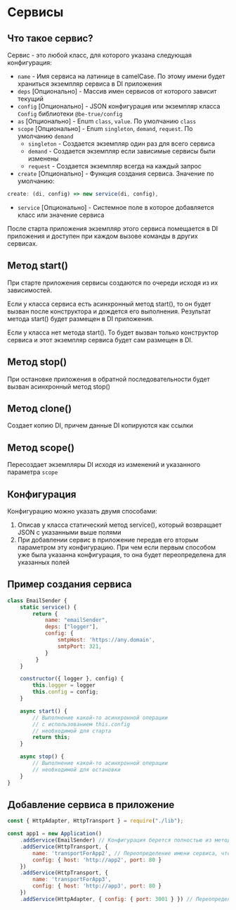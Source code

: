 # Сервисы

## Что такое сервис?

Сервис - это любой класс, для которого указана следующая конфигурация:

- `name` - Имя сервиса на латинице в camelCase. По этому имени будет храниться экземпляр сервиса в DI приложения
- `deps` [Опционально] - Массив имен сервисов от которого зависит текущий
- `config` [Опционально] - JSON конфигурация или экземпляр класса `Config` библиотеки `@be-true/config`
- `as` [Опционально] - Enum `class`, `value`. По умолчанию `class`
- `scope` [Опционально] - Enum `singleton`, `demand`, `request`. По умолчанию `demand` 
    - `singleton` - Создается экземпляр один раз для всего сервиса
    - `demand` - Создается экземпляр если зависимые сервисы были изменены
    - `request` - Создается экземпляр всегда на каждый запрос
- `create` [Опционально] - Функция создания сервиса. Значение по умолчанию:
```javascript
create: (di, config) => new service(di, config),
```
- `service` [Опционально] - Системное поле в которое добавляется класс или значение сервиса

После старта приложения экземпляр этого сервиса помещается в DI приложения и доступен при каждом вызове команды в других сервисах.

## Метод start()

При старте приложения сервисы создаются по очереди исходя из их зависимостей.

Если у класса сервиса есть асинхронный метод start(), то он будет вызван после конструктора и дождется его выполнения. Результат метода start() будет размещен в DI приложения.

Если у класса нет метода start(). То будет вызван только конструктор сервиса и этот экземпляр сервиса будет сам размещен в DI.

## Метод stop()

При остановке приложения в обратной последовательности будет вызван асинхронный метод stop()

## Метод clone()

Создает копию DI, причем данные DI копируются как ссылки

## Метод scope()

Пересоздает экземпляры DI исходя из изменений и указанного параметра `scope`

## Конфигурация 

Конфигурацию можно указать двумя способами:

1) Описав у класса статический метод service(), который возвращает JSON с указанными выше полями
2) При добавлении сервис в приложение передав его вторым параметром эту конфигурацию. При чем если первым способом уже была указанна конфигурация, то она будет переопределена для указанных полей

## Пример создания сервиса

```javascript
class EmailSender {
    static service() {
        return { 
            name: "emailSender",
            deps: ["logger"],
            config: {
                smtpHost: 'https://any.domain',
                smtpPort: 321,
            }
         }
    }

    constructor({ logger }, config) {
        this.logger = logger
        this.config = config;
    }

    async start() {
        // Выполнение какой-то асинхронной операции
        // c использованием this.config
        // необходимой для старта
        return this;
    }

    async stop() {
        // Выполнение какой-то асинхронной операции
        // необходимой для остановки
    }
}
```

##  Добавление сервиса в приложение

```javascript
const { HttpAdapter, HttpTransport } = require("./lib");

const app1 = new Application()
    .addService(EmailSender) // Конфигурация берется полностью из метода service() класса сервиса
    .addService(HttpTransport, { 
        name: 'transportForApp2', // Переопределение имени сервиса, чтобы они не пересекались с transportForApp3.
        config: { host: 'http://app2', port: 80 } 
    })
    .addService(HttpTransport, { 
        name: 'transportForApp3',
        config: { host: 'http://app3', port: 80 } 
    })
    .addService(HttpAdapter, { config: { port: 3001 } }) // Переопределяется конфигурация для подключения Http сервера
```